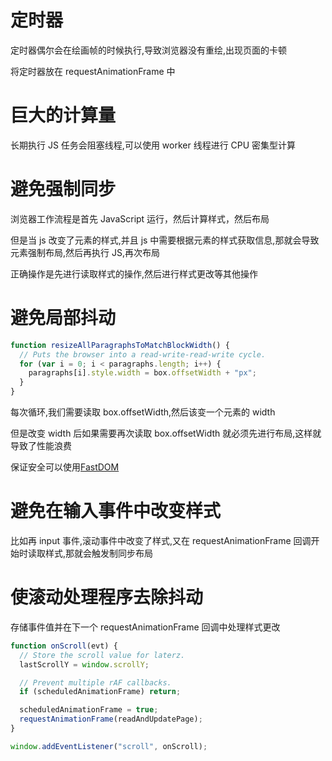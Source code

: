 # 定时器

定时器偶尔会在绘画帧的时候执行,导致浏览器没有重绘,出现页面的卡顿

将定时器放在 requestAnimationFrame 中

# 巨大的计算量

长期执行 JS 任务会阻塞线程,可以使用 worker 线程进行 CPU 密集型计算

# 避免强制同步

浏览器工作流程是首先 JavaScript 运行，然后计算样式，然后布局

但是当 js 改变了元素的样式,并且 js 中需要根据元素的样式获取信息,那就会导致元素强制布局,然后再执行 JS,再次布局

正确操作是先进行读取样式的操作,然后进行样式更改等其他操作

# 避免局部抖动

```js
function resizeAllParagraphsToMatchBlockWidth() {
  // Puts the browser into a read-write-read-write cycle.
  for (var i = 0; i < paragraphs.length; i++) {
    paragraphs[i].style.width = box.offsetWidth + "px";
  }
}
```

每次循环,我们需要读取 box.offsetWidth,然后该变一个元素的 width

但是改变 width 后如果需要再次读取 box.offsetWidth 就必须先进行布局,这样就导致了性能浪费

保证安全可以使用[FastDOM](https://github.com/wilsonpage/fastdom)

# 避免在输入事件中改变样式

比如再 input 事件,滚动事件中改变了样式,又在 requestAnimationFrame 回调开始时读取样式,那就会触发制同步布局

# 使滚动处理程序去除抖动

存储事件值并在下一个 requestAnimationFrame 回调中处理样式更改

```js
function onScroll(evt) {
  // Store the scroll value for laterz.
  lastScrollY = window.scrollY;

  // Prevent multiple rAF callbacks.
  if (scheduledAnimationFrame) return;

  scheduledAnimationFrame = true;
  requestAnimationFrame(readAndUpdatePage);
}

window.addEventListener("scroll", onScroll);
```
